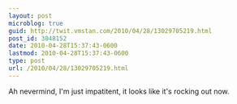 ```yaml
---
layout: post
microblog: true
guid: http://twit.vmstan.com/2010/04/28/13029705219.html
post_id: 3048152
date: 2010-04-28T15:37:43-0600
lastmod: 2010-04-28T15:37:43-0600
type: post
url: /2010/04/28/13029705219.html
---
```

Ah nevermind, I'm just impatitent, it looks like it's rocking out now.
